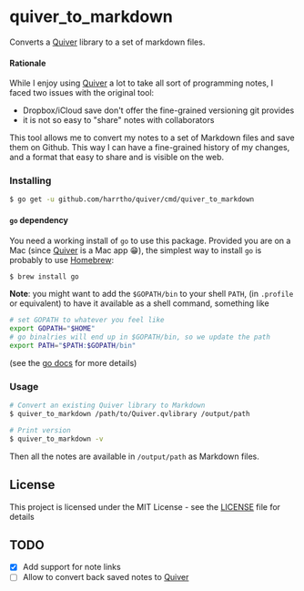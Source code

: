 # quiver_to_markdown

Converts a [Quiver] library to a set of markdown files.

#### Rationale

While I enjoy using [Quiver] a lot to take all sort of programming notes, I faced two issues with the original tool:

- Dropbox/iCloud save don't offer the fine-grained versioning git provides
- it is not so easy to "share" notes with collaborators

This tool allows me to convert my notes to a set of Markdown files and save them on Github.
This way I can have a fine-grained history of my changes, and a format that easy to share
and is visible on the web.

### Installing

```sh
$ go get -u github.com/harrtho/quiver/cmd/quiver_to_markdown
```

#### `go` dependency

You need a working install of `go` to use this package.
Provided you are on a Mac (since [Quiver] is a Mac app 😁), the simplest way to install `go`
is probably to use [Homebrew]:

```sh
$ brew install go
```

**Note**: you might want to add the `$GOPATH/bin` to your shell `PATH`,
(in `.profile` or equivalent) to have it available as a shell command, something like

```sh
# set GOPATH to whatever you feel like
export GOPATH="$HOME"
# go binalries will end up in $GOPATH/bin, so we update the path
export PATH="$PATH:$GOPATH/bin"
```

(see the [go docs](https://golang.org/doc/code.html#GOPATH) for more details)

### Usage

```sh
# Convert an existing Quiver library to Markdown
$ quiver_to_markdown /path/to/Quiver.qvlibrary /output/path

# Print version
$ quiver_to_markdown -v
```

Then all the notes are available in `/output/path` as Markdown files.

## License

This project is licensed under the MIT License - see the [LICENSE](../../LICENSE) file for details

## TODO

- [x] Add support for note links
- [ ] Allow to convert back saved notes to [Quiver]

[Quiver]: https://itunes.apple.com/app/id866773894
[Homebrew]: https://brew.io
